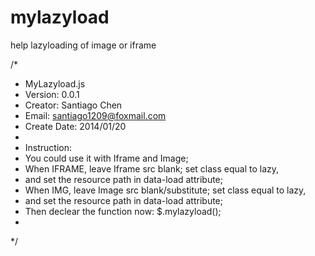 mylazyload
==========

help lazyloading of image or iframe

/*
 * MyLazyload.js 
 * Version: 0.0.1
 * Creator: Santiago Chen
 * Email: santiago1209@foxmail.com
 * Create Date: 2014/01/20
 *
 * Instruction:
 * You could use it with Iframe and Image;
 * When IFRAME, leave Iframe src blank; set class equal to lazy, 
 * and set the resource path in data-load attribute;
 * When IMG, leave Image src blank/substitute; set class equal to lazy, 
 * and set the resource path in data-load attribute;
 * Then declear the function now: $.mylazyload();
 *
*/
